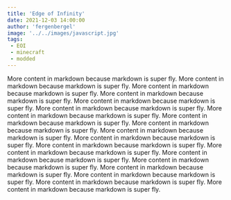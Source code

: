 ```yaml
---
title: 'Edge of Infinity'
date: 2021-12-03 14:00:00
author: 'fergenbergel'
image: '../../images/javascript.jpg'
tags: 
 - EOI
 - minecraft
 - modded
---
```


More content in markdown because markdown is super fly. More content in markdown because markdown is super fly. More content in markdown because markdown is super fly. More content in markdown because markdown is super fly. More content in markdown because markdown is super fly. More content in markdown because markdown is super fly. More content in markdown because markdown is super fly. More content in markdown because markdown is super fly. More content in markdown because markdown is super fly. More content in markdown because markdown is super fly. More content in markdown because markdown is super fly. More content in markdown because markdown is super fly. More content in markdown because markdown is super fly. More content in markdown because markdown is super fly. More content in markdown because markdown is super fly. More content in markdown because markdown is super fly. More content in markdown because markdown is super fly. More content in markdown because markdown is super fly. More content in markdown because markdown is super fly. 